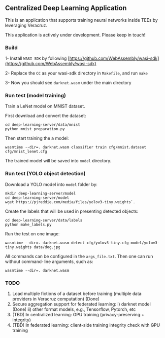 ## Centralized Deep Learning Application

This is an application that supports training neural networks inside TEEs by leveraging Veracruz. 

This application is actively under development. Please keep in touch!

### Build

1- Install `WASI SDK` by following [https://github.com/WebAssembly/wasi-sdk](https://github.com/WebAssembly/wasi-sdk)

2- Replace the `CC` as your wasi-sdk directory in `Makefile`, and run `make`

3- Now you should see `darknet.wasm` under the main directory

### Run test (model training)

Train a LeNet model on MNIST dataset. 

First download and convert the dataset:
```
cd deep-learning-server/data/mnist
python mnist_preparation.py
```

Then start training the a model:
```
wasmtime --dir=. darknet.wasm classifier train cfg/mnist.dataset cfg/mnist_lenet.cfg
```

The trained model will be saved into `model` directory.

### Run test (YOLO object detection)

Download a YOLO model into `model` folder by:

```
mkdir deep-learning-server/model
cd deep-learning-server/model
wget https://pjreddie.com/media/files/yolov3-tiny.weights`.
```

Create the labels that will be used in presenting detected objects:
```
cd deep-learning-server/data/labels
python make_labels.py
```

Run the test on one image:
```
wasmtime --dir=. darknet.wasm detect cfg/yolov3-tiny.cfg model/yolov3-tiny.weights data/dog.jpg
```

All commands can be configured in the `args_file.txt`. Then one can run without command-line arguments, such as:
```
wasmtime --dir=. darknet.wasm
```

### TODO
1. Load multiple fictions of a dataset before training (multiple data providers in Veracruz computation) (Done)
2. Secure aggregation support for federated learning: i) darknet model (Done) ii) other format models, e.g., Tensorflow, Pytorch, etc
3. (TBD) In centralized learning: GPU training (privacy-preserving + integrity)
3. (TBD) In federated learning: client-side training integrity check with GPU training
